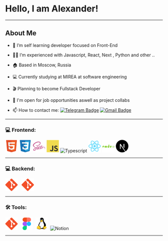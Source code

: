 
  

# Hello, I am Alexander!

---

  <h2> About Me </h2>

- 📖 I’m self learning developer focused on Front-End

- 👨‍💻 I’m experienced with Javascript, React, Next , Python and other ..

- 🏠 Based in Moscow, Russia

- 💻 Currently studying at MIREA at software engineering 

- 🎬 Planning to become Fullstack Developer

- 💬 I'm open for job opportunities aswell as project collabs

- :mailbox: How to contact me: [![Telegram Badge](https://img.shields.io/badge/-alexsandr-blue?style=flat&logo=Telegram&logoColor=white)](https://t.me/@AlexsRyz) [![Gmail Badge](https://img.shields.io/badge/-Gmail-red?style=flat&logo=Gmail&logoColor=white)](mailto:alexsandr.ryzhkov04@gmail.com)

  

---

  

### 💻 Frontend:

  

<div>
<img  src="https://github.com/devicons/devicon/blob/master/icons/html5/html5-original.svg"  title="html5"  alt="html5"  width="40"  height="40"/>
<img  src="https://github.com/devicons/devicon/blob/master/icons/css3/css3-original.svg"  title="css"  alt="css"  width="40"  height="40"/>
<img  src="https://github.com/devicons/devicon/blob/master/icons/sass/sass-original.svg"  title="sass"  alt="sass"  width="40"  height="40"/>
<img  src="https://github.com/devicons/devicon/blob/master/icons/javascript/javascript-original.svg"  title="JavaScript"  alt="JavaScript"  width="40"  height="40"/>
<img  src="https://github.com/devicons/devicon/tree/master/icons/typescript.svg"  title="Typescript"  alt="Typescript"  width="40"  height="40"/>
<img  src="https://github.com/devicons/devicon/blob/master/icons/react/react-original.svg"  title="react"  alt="react"  width="40"  height="40"/>
<img  src="https://github.com/devicons/devicon/blob/master/icons/nodejs/nodejs-plain-wordmark.svg"  title="nodejs"  alt="nodejs"  width="40"  height="40"/>
<img  src="https://github.com/devicons/devicon/blob/master/icons/nextjs/nextjs-original.svg"  title="next"  alt="next"  width="40"  height="40"/>
</div>

  

---

  ### 💻 Backend:

  

<div>
<img  src="https://github.com/devicons/devicon/blob/master/icons/git/git-original.svg"  title="git"  alt="git"  width="40"  height="40"/>
&nbsp
<img  src="https://github.com/devicons/devicon/blob/master/icons/git/git-original.svg"  title="git"  alt="git"  width="40"  height="40"/>
&nbsp
</div>

  

---

### 🛠 Tools:

  

<div>
<img  src="https://github.com/devicons/devicon/blob/master/icons/git/git-original.svg"  title="git"  alt="git"  width="40"  height="40"/>&nbsp;
<img  src="https://github.com/devicons/devicon/blob/master/icons/figma/figma-original.svg"  title="figma"  alt="figma"  width="40"  height="40"/>&nbsp;
<img  src="https://github.com/devicons/devicon/blob/master/icons/linux/linux-original.svg"  title="linux"  alt="linux"  width="40"  height="40"/>&nbsp;
<img  src="https://upload.wikimedia.org/wikipedia/commons/e/e9/Notion-logo.svg"  title="Notion"  alt="Notion"  width="40"  height="40"/>&nbsp;
</div>

  

---  


